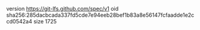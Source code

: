 version https://git-lfs.github.com/spec/v1
oid sha256:285dacbcada337fd5cde7e94eeb28bef1b83a8e56147fcfaadde1e2ccd0542a4
size 1725
